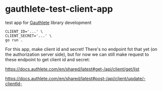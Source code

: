 # gauthlete-test-client-app

test app for [Gauthlete](https://github.com/kangkyu/gauthlete) library development

```
CLIENT_ID='...' \
CLIENT_SECRET='...' \
go run .
```

For this app, make client id and secret! There's no endpoint fot that yet (on the authorization server side), but for now we can still make request to these endpoint to get client id and secret:

https://docs.authlete.com/en/shared/latest#get-/api/client/get/list

https://docs.authlete.com/en/shared/latest#post-/api/client/update/-clientId-
